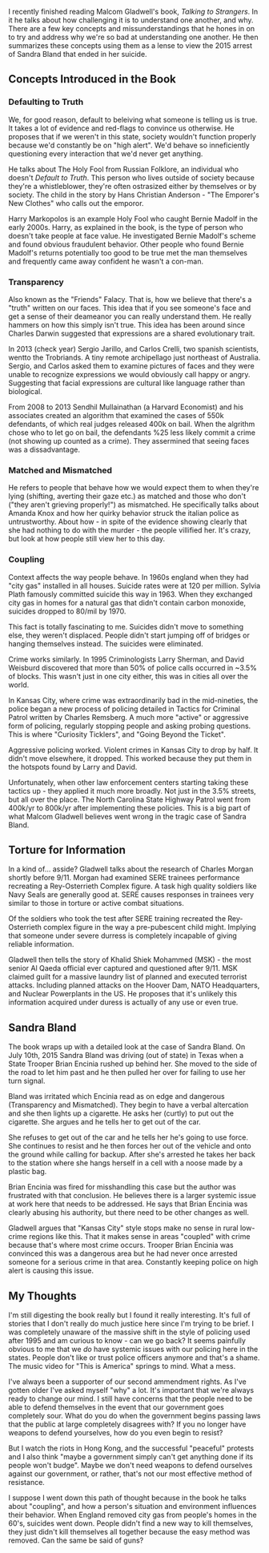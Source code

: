 <!--META--
author: Sean K Smith
created: 2019-12-24T13:53:44Z
edited: 2019-12-24T13:53:44Z
title: Talking to Strangers
subtitle: by Malcolm Gladwell
tags:
  - book
--END-->

I recently finished reading Malcom Gladwell's book, *Talking to Strangers*. In it he talks about how challenging it is to understand one another, and why. There are a few key concepts and missunderstandings that he hones in on to try and address why we're so bad at understanding one another. He then summarizes these concepts using them as a lense to view the 2015 arrest of Sandra Bland that ended in her suicide.

<!--BREAK-->

## Concepts Introduced in the Book

### Defaulting to Truth

We, for good reason, default to beleiving what someone is telling us is true. It takes a lot of evidence and red-flags to convince us otherwise. He proposes that if we weren't in this state, society wouldn't function properly because we'd constantly be on "high alert". We'd behave so inneficiently questioning every interaction that we'd never get anything.

He talks about The Holy Fool from Russian Folklore, an individual who doesn't *Default to Truth*. This person who lives outside of society because they're a whistleblower, they're often ostrasized either by themselves or by society. The child in the story by Hans Christian Anderson -  "The Emporer's New Clothes" who calls out the emporor. 

Harry Markopolos is an example Holy Fool who caught Bernie Madolf in the early 2000s. Harry, as explained in the book, is the type of person who doesn't take people at face value. He investigated Bernie Madolf's scheme and found obvious fraudulent behavior. Other people who found Bernie Madolf's returns potentially too good to be true met the man themselves and frequently came away confident he wasn't a con-man.

### Transparency

Also known as the "Friends" Falacy. That is, how we believe that there's a "truth" written on our faces. This idea that if you see someone's face and get a sense of their deameanor you can really understand them. He really hammers on how this simply isn't true. This idea has been around since Charles Darwin suggested that expressions are a shared evolutionary trait.

In 2013 (check year) Sergio Jarillo, and Carlos Crelli, two spanish scientists, wentto the Trobriands. A tiny remote archipellago just northeast of Australia. Sergio, and Carlos asked them to examine pictures of faces and they were unable to recognize expressions we would obviously call happy or angry. Suggesting that facial expressions are cultural like language rather than biological.

From 2008 to 2013 Sendhil Mullainathan (a Harvard Economist) and his associates created an algorithm that examined the cases of 550k defendants, of which real judges released 400k on bail. When the algrithm chose who to let go on bail, the defendants %25 less likely commit a crime (not showing up counted as a crime). They assermined that seeing faces was a dissadvantage.

### Matched and Mismatched

He refers to people that behave how we would expect them to when they're lying (shifting, averting their gaze etc.) as matched and those who don't ("they aren't grieving properly!") as mismatched. He specifically talks about Amanda Knox and how her quirky behavior struck the italian police as untrustworthy. About how - in spite of the evidence showing clearly that she had nothing to do with the murder - the people villified her. It's crazy, but look at how people still view her to this day.

### Coupling

Context affects the way people behave. In 1960s england when they had "city gas" installed in all houses. Suicide rates were at 120 per million. Sylvia Plath famously committed suicide this way in 1963. When they exchanged city gas in homes for a natural gas that didn't contain carbon monoxide, suicides dropped to 80/mil by 1970. 

This fact is totally fascinating to me. Suicides didn't move to something else, they weren't displaced. People didn't start jumping off of bridges or hanging themselves instead. The suicides were eliminated.  

Crime works similarly. In 1995 Criminologists Larry Sherman, and David Weisburd discovered that more than 50% of police calls occurred in ~3.5% of blocks. This wasn't just in one city either, this was in cities all over the world.

In Kansas City, where crime was extraordinarily bad in the mid-nineties, the police began a new process of policing detailed in Tactics for Criminal Patrol written by Charles Remsberg. A much more "active" or aggressive form of policing, regularly stopping people and asking probing questions. This is where "Curiosity Ticklers", and "Going Beyond the Ticket". 

Aggressive policing worked. Violent crimes in Kansas City to drop by half. It didn't move elsewhere, it dropped. This worked because they put them in the hotspots found by Larry and David. 

Unfortunately, when other law enforcement centers starting taking these tactics up - they applied it much more broadly. Not just in the 3.5% streets, but all over the place. The North Carolina State Highway Patrol went from 400k/yr to 800k/yr after implementing these policies. This is a big part of what Malcom Gladwell believes went wrong in the tragic case of Sandra Bland.

## Torture for Information

In a kind of... asside? Gladwell talks about the research of Charles Morgan shortly before 9/11. Morgan had examined SERE trainees performance recreating a Rey-Osterrieth Complex figure. A task high quality soldiers like Navy Seals are generally good at. SERE causes responses in trainees very similar to those in torture or active combat situations.

Of the soldiers who took the test after SERE training recreated the Rey-Osterrieth complex figure in the way a pre-pubescent child might. Implying that someone under severe durress is completely incapable of giving reliable information.

Gladwell then tells the story of Khalid Shiek Mohammed (MSK) - the most senior Al Qaeda official ever captured and questioned after 9/11. MSK claimed guilt for a massive laundry list of planned and executed terrorist attacks. Including planned attacks on the Hoover Dam, NATO Headquarters, and Nuclear Powerplants in the US. He proposes that it's unlikely this information acquired under duress is actually of any use or even true.

## Sandra Bland

The book wraps up with a detailed look at the case of Sandra Bland. On July 10th, 2015 Sandra Bland was driving (out of state) in Texas when a State Trooper Brian Encinia rushed up behind her. She moved to the side of the road to let him past and he then pulled her over for failing to use her turn signal.

Bland was irritated which Encinia read as on edge and dangerous (Transparency and Mismatched). They begin to have a verbal altercation and she then lights up a cigarette. He asks her (curtly) to put out the cigarette. She argues and he tells her to get out of the car.

She refuses to get out of the car and he tells her he's going to use force. She continues to resist and he then forces her out of the vehicle and onto the ground while calling for backup. After she's arrested he takes her back to the station where she hangs herself in a cell with a noose made by a plastic bag.

Brian Encinia was fired for misshandling this case but the author was frustrated with that conclusion. He believes there is a larger systemic issue at work here that needs to be addressed. He says that Brian Encinia was clearly abusing his authority, but there need to be other changes as well.

Gladwell argues that "Kansas City" style stops make no sense in rural low-crime regions like this. That it makes sense in areas "coupled" with crime because that's where most crime occurs. Trooper Brian Encinia was convinced this was a dangerous area but he had never once arrested someone for a serious crime in that area. Constantly keeping police on high alert is causing this issue.

## My Thoughts

I'm still digesting the book really but I found it really interesting. It's full of stories that I don't really do much justice here since I'm trying to be brief. I was completely unaware of the massive shift in the style of policing used after 1995 and am curious to know - can we go back? It seems painfully obvious to me that we *do* have systemic issues with our policing here in the states. People don't like or trust police officers anymore and that's a shame. The music video for "This is America" springs to mind. What a mess.

I've always been a supporter of our second ammendment rights. As I've gotten older I've asked myself "why" a lot. It's important that we're always ready to change our mind. I still have concerns that the people need to be able to defend themselves in the event that our government goes completely sour. What do you do when the government begins passing laws that the public at large completely disagrees with? If you no longer have weapons to defend yourselves, how do you even begin to resist?

But I watch the riots in Hong Kong, and the successful "peaceful" protests and I also think "maybe a government simply can't get anything done if its people won't budge". Maybe we don't need weapons to defend ourselves against our government, or rather, that's not our most effective method of resistance.

I suppose I went down this path of thought because in the book he talks about "coupling", and how a person's situation and environment influences their behavior. When England removed city gas from people's homes in the 60's, suicides went down. People didn't find a new way to kill themselves, they just didn't kill themselves all together because the easy method was removed. Can the same be said of guns?